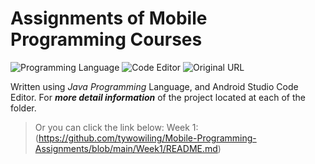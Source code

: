 # Assignments of Mobile Programming Courses 

![Programming Language](https://img.shields.io/badge/Programming%20Language-Java-red)
![Code Editor](https://img.shields.io/badge/Code%20Editor-Android%20Studio-blue)
![Original URL](https://img.shields.io/badge/Original%20URL-https://github.com/tywowiling88/Mobile_DL_2021-lightgrey)

Written using *Java Programming* Language, and Android Studio Code Editor. For ***more detail information*** of the project located at each of the folder. 

> Or you can click the link below: 
Week 1: (https://github.com/tywowiling/Mobile-Programming-Assignments/blob/main/Week1/README.md)